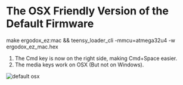 # The OSX Friendly Version of the Default Firmware


make ergodox_ez:mac && teensy_loader_cli -mmcu=atmega32u4 -w ergodox_ez_mac.hex


1. The Cmd key is now on the right side, making Cmd+Space easier.
2. The media keys work on OSX (But not on Windows).

![default osx](https://i.imgur.com/z0aqFDq.png)

